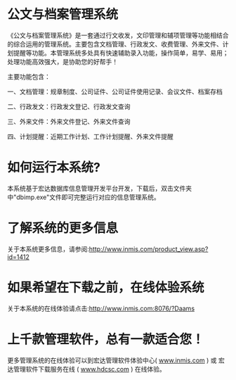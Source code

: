 # 公文与档案管理系统

《公文与档案管理系统》是一套通过行文收发，文印管理和辅项管理等功能相结合的综合运用的管理系统。主要包含文档管理、行政发文、收费管理、外来文件、计划提醒等功能。本管理系统多处具有快速辅助录入功能，操作简单，易学、易用；处理功能高效强大，是协助您的好帮手！

主要功能包含：

一、文档管理：规章制度、公司证件、公司证件使用记录、会议文件、档案存档

二、行政发文：行政发文登记、行政发文查询

三、外来文件：外来文件登记、外来文件查询

四、计划提醒：近期工作计划、工作计划提醒、外来文件提醒

# 如何运行本系统?

本系统基于宏达数据库信息管理开发平台开发，下载后，双击文件夹中"dbimp.exe"文件即可完整运行对应的信息管理系统。

# 了解系统的更多信息

关于本系统更多信息，请参阅:http://www.inmis.com/product_view.asp?id=1412

# 如果希望在下载之前，在线体验系统

关于本系统的在线体验请点击:http://www.inmis.com:8076/?Daams

# 上千款管理软件，总有一款适合您！

更多管理系统的在线体验可以到宏达管理软件体验中心( www.inmis.com ) 或 宏达管理软件下载服务在线 ( www.hdcsc.com ) 在线体验。

